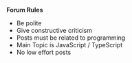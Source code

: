 **Forum Rules**

- Be polite 
- Give constructive criticism
- Posts must be related to programming
- Main Topic is JavaScript / TypeScript
- No low effort posts